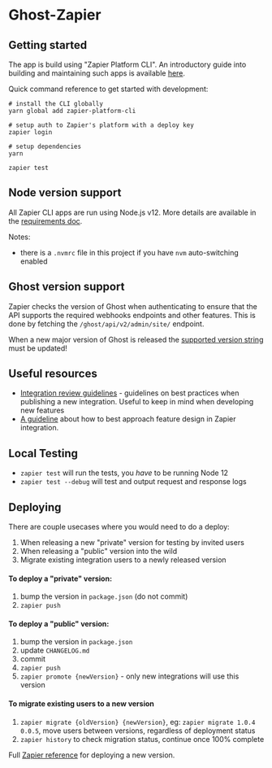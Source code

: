 # Ghost-Zapier

## Getting started
The app is build using "Zapier Platform CLI". An introductory guide into building and maintaining such apps is available [here](https://platform.zapier.com/cli_tutorials/getting-started).

Quick command reference to get started with development:
```
# install the CLI globally
yarn global add zapier-platform-cli

# setup auth to Zapier's platform with a deploy key
zapier login

# setup dependencies
yarn

zapier test
```

## Node version support

All Zapier CLI apps are run using Node.js v12. More details are available in the [requirements doc](https://zapier.github.io/zapier-platform-cli/index.html#requirements).

Notes:
- there is a `.nvmrc` file in this project if you have `nvm` auto-switching enabled

## Ghost version support

Zapier checks the version of Ghost when authenticating to ensure that the API supports the required webhooks endpoints and other features. This is done by fetching the `/ghost/api/v2/admin/site/` endpoint.

When a new major version of Ghost is released the [supported version string](https://github.com/TryGhost/Ghost-Zapier/blob/4739696c1dde5a197ea89531536deebfab8f57ab/app/authentication.js#L4) must be updated!

## Useful resources

- [Integration review guidelines](https://platform.zapier.com/partners/integration-review-guidelines) - guidelines on best practices when publishing a new integration. Useful to keep in mind when developing new features
- [A guideline](https://zapier.com/developer/documentation/v2/planning-guide-v1/#update-actions) about how to best approach feature design in Zapier integration.

## Local Testing

- `zapier test` will run the tests, you _have_ to be running Node 12
- `zapier test --debug` will test and output request and response logs

## Deploying

There are couple usecases where you would need to do a deploy:
1. When releasing a new "private" version for testing by invited users
2. When releasing a "public" version into the wild
3. Migrate existing integration users to a newly released version

#### To deploy a "private" version:
1. bump the version in `package.json` (do not commit)
2. `zapier push`

#### To deploy a "public" version:
1. bump the version in `package.json`
2. update `CHANGELOG.md`
3. commit
2. `zapier push`
3. `zapier promote {newVersion}` - only new integrations will use this version

#### To migrate existing users to a new version
1. `zapier migrate {oldVersion} {newVersion}`, eg: `zapier migrate 1.0.4 0.0.5`, move users between versions, regardless of deployment status
2. `zapier history` to check migration status, continue once 100% complete

Full [Zapier reference](https://platform.zapier.com/cli_docs/docs#deploying-an-app-version) for deploying a new version.

